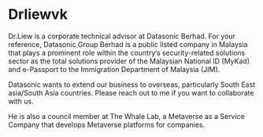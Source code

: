 # Drliewvk
Dr.Liew is a corporate technical advisor at Datasonic Berhad. For your reference, Datasonic Group Berhad is a public listed company in Malaysia that plays a prominent role within the country’s security-related solutions sector as the total solutions provider of the Malaysian National ID (MyKad) and e-Passport to the Immigration Department of Malaysia (JIM).

Datasonic  wants to extend our business to overseas, particularly South East asia/South Asia countries. Please reach out to me if you want to collaborate with us.

He is also  a council member at The Whale Lab, a Metaverse as a Service Company that develops Metaverse platforms for companies.
